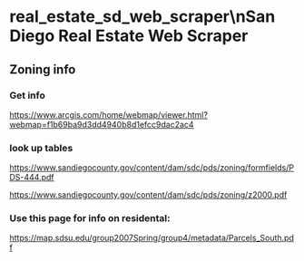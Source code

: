 # real_estate_sd_web_scraper\nSan Diego Real Estate Web Scraper

## Zoning info 

### Get info
https://www.arcgis.com/home/webmap/viewer.html?webmap=f1b69ba9d3dd4940b8d1efcc9dac2ac4

### look up tables
https://www.sandiegocounty.gov/content/dam/sdc/pds/zoning/formfields/PDS-444.pdf
 
https://www.sandiegocounty.gov/content/dam/sdc/pds/zoning/z2000.pdf

### Use this page for info on residental:
https://map.sdsu.edu/group2007Spring/group4/metadata/Parcels_South.pdf